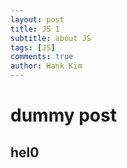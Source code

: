 ```yaml
---
layout: post
title: JS 1
subtitle: about JS
tags: [JS]
comments: true
author: Hank Kim
---
```


# dummy post

## hel0
